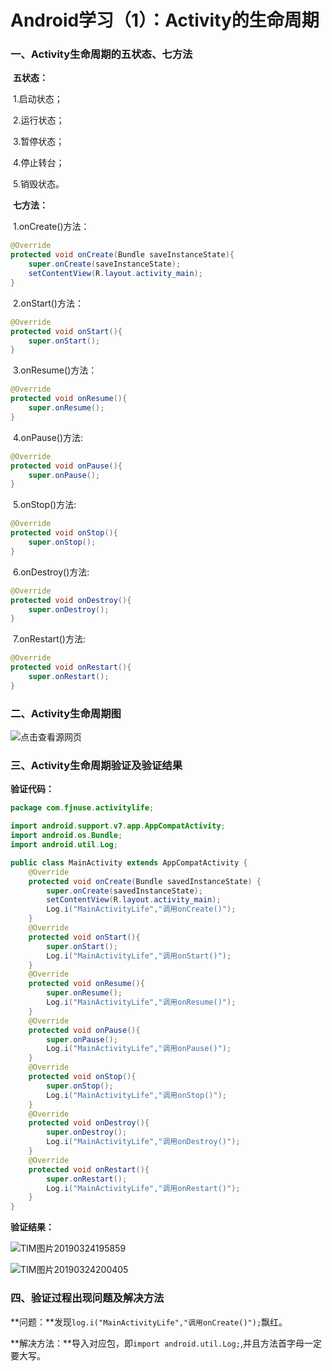# Android学习（1）：Activity的生命周期

### 一、Activity生命周期的五状态、七方法

​	**五状态：**

​			1.启动状态；

​			2.运行状态；

​			3.暂停状态；

​			4.停止转台；

​			5.销毁状态。



​	**七方法：**

​			1.onCreate()方法：

```java
@Override
protected void onCreate(Bundle saveInstanceState){
	super.onCreate(saveInstanceState);
    setContentView(R.layout.activity_main);
}
```

​			2.onStart()方法：

```java
@Override
protected void onStart(){
    super.onStart();
}
```

​			3.onResume()方法：

```java
@Override
protected void onResume(){
    super.onResume();
}
```

​			4.onPause()方法:

```java
@Override
protected void onPause(){
    super.onPause();
}
```

​			5.onStop()方法:

```java
@Override
protected void onStop(){
    super.onStop();
}
```

​			6.onDestroy()方法:

```java
@Override
protected void onDestroy(){
    super.onDestroy();
}
```

​			7.onRestart()方法:

```java
@Override
protected void onRestart(){
    super.onRestart();
}
```



### 二、Activity生命周期图

![点击查看源网页](https://timgsa.baidu.com/timg?image&quality=80&size=b9999_10000&sec=1553436913370&di=af9617545decb7bc650fc8258de58695&imgtype=0&src=http%3A%2F%2Fs13.sinaimg.cn%2Fmw690%2Fb639be08gd5ba3f540eac%26690)



### 三、Activity生命周期验证及验证结果

**验证代码：**

~~~java
package com.fjnuse.activitylife;

import android.support.v7.app.AppCompatActivity;
import android.os.Bundle;
import android.util.Log;

public class MainActivity extends AppCompatActivity {
    @Override
    protected void onCreate(Bundle savedInstanceState) {
        super.onCreate(savedInstanceState);
        setContentView(R.layout.activity_main);
        Log.i("MainActivityLife","调用onCreate()");
    }
    @Override
    protected void onStart(){
        super.onStart();
        Log.i("MainActivityLife","调用onStart()");
    }
    @Override
    protected void onResume(){
        super.onResume();
        Log.i("MainActivityLife","调用onResume()");
    }
    @Override
    protected void onPause(){
        super.onPause();
        Log.i("MainActivityLife","调用onPause()");
    }
    @Override
    protected void onStop(){
        super.onStop();
        Log.i("MainActivityLife","调用onStop()");
    }
    @Override
    protected void onDestroy(){
        super.onDestroy();
        Log.i("MainActivityLife","调用onDestroy()");
    }
    @Override
    protected void onRestart(){
        super.onRestart();
        Log.i("MainActivityLife","调用onRestart()");
    }
}
~~~



**验证结果：**

![TIM图片20190324195859](http://m.qpic.cn/psb?/V13zmT7A05rvTZ/NohPNQyULB3FOeMvXzqI1HHfLPidIo3X37ZNmViWnwE!/b/dL4AAAAAAAAA&bo=UwdFAVMHRQEDCSw!&rf=viewer_4)

![TIM图片20190324200405](http://b36.photo.store.qq.com/psb?/V13zmT7A05rvTZ/F5aCSsIOVDOzlDcgh7Mx4DqTlMdoeXQeQufZt04ohxI!/b/dCQAAAAAAAAA&bo=UgdDAQAAAAADGSs!&rf=viewer_4)



### 四、验证过程出现问题及解决方法

**问题：**发现```log.i("MainActivityLife","调用onCreate()");```飘红。

**解决方法：**导入对应包，即```import android.util.Log;```,并且方法首字母一定要大写。